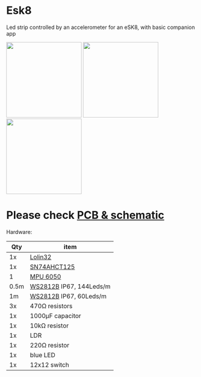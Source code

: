 # Esk8
Led strip controlled by an accelerometer for an eSK8, with basic companion app

<img src="https://i.imgur.com/bn5Pk2N.jpg" height="200"> <img src="https://i.imgur.com/fsrZ5Zs.jpg" height="200"> <img src="https://i.imgur.com/7UupGBk.jpgf" height="200"> 

# Please check [PCB & schematic](https://easyeda.com/seb.morin/esk8) 

Hardware:

Qty | item
--- | ----
1x|[Lolin32](https://wiki.wemos.cc/products:lolin32:lolin32)
1x| [SN74AHCT125](https://www.ti.com/product/SN74AHCT125)
1| [MPU 6050](https://invensense.tdk.com/products/motion-tracking/6-axis/mpu-6050/)
0.5m | [WS2812B](https://www.aliexpress.com/wholesale?catId=0&SearchText=ws2812b) IP67, 144Leds/m
1m| [WS2812B](https://www.aliexpress.com/wholesale?catId=0&SearchText=ws2812b) IP67, 60Leds/m
3x| 470Ω resistors
1x| 1000μF capacitor
1x|10kΩ resistor
1x|LDR 
1x|220Ω resistor
1x|blue LED
1x|12x12 switch
